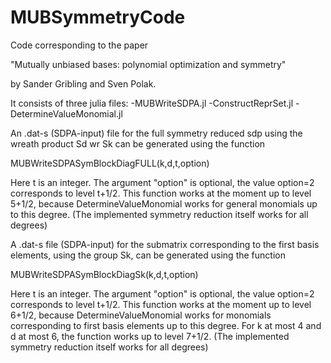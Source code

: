 # MUBSymmetryCode

Code corresponding to the paper 

"Mutually unbiased bases: polynomial optimization and symmetry"

by Sander Gribling and Sven Polak.

It consists of three julia files:
-MUBWriteSDPA.jl
-ConstructReprSet.jl
-DetermineValueMonomial.jl

An .dat-s (SDPA-input) file for the full symmetry reduced sdp using the wreath product Sd wr Sk can be generated using the function

MUBWriteSDPASymBlockDiagFULL(k,d,t,option)

Here t is an integer. The argument "option" is optional, the value option=2 corresponds to level t+1/2.
This function works at the moment up to level 5+1/2, because DetermineValueMonomial works for general monomials up to this degree. 
(The implemented symmetry reduction itself works for all degrees)

A .dat-s file (SDPA-input) for the submatrix corresponding to the first basis elements, using the group Sk, can be generated using the function 

MUBWriteSDPASymBlockDiagSk(k,d,t,option)

Here t is an integer. The argument "option" is optional, the value option=2 corresponds to level t+1/2.
This function works at the moment up to level 6+1/2, because DetermineValueMonomial works for monomials corresponding to first basis elements up to this degree.
For k at most 4 and d at most 6, the function works up to level 7+1/2.
(The implemented symmetry reduction itself works for all degrees)
